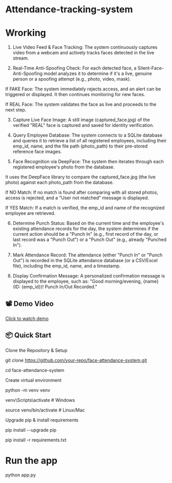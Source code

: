 # Attendance-tracking-system
# Wrorking 
1. Live Video Feed & Face Tracking: The system continuously captures video from a webcam and actively tracks faces detected in the live stream.

2. Real-Time Anti-Spoofing Check: For each detected face, a Silent-Face-Anti-Spoofing model analyzes it to determine if it's a live, genuine person or a spoofing attempt (e.g., photo, video, mask).

If FAKE Face: The system immediately rejects access, and an alert can be triggered or displayed. It then continues monitoring for new faces.

If REAL Face: The system validates the face as live and proceeds to the next step.

3. Capture Live Face Image: A still image (captured_face.jpg) of the verified "REAL" face is captured and saved for identity verification.

4. Query Employee Database: The system connects to a SQLite database and queries it to retrieve a list of all registered employees, including their emp_id, name, and the file path (photo_path) to their pre-stored reference face images.

5. Face Recognition via DeepFace: The system then iterates through each registered employee's photo from the database.

It uses the DeepFace library to compare the captured_face.jpg (the live photo) against each photo_path from the database.

If NO Match: If no match is found after comparing with all stored photos, access is rejected, and a "User not matched" message is displayed.

If YES Match: If a match is verified, the emp_id and name of the recognized employee are retrieved.

6. Determine Punch Status: Based on the current time and the employee's existing attendance records for the day, the system determines if the current action should be a "Punch In" (e.g., first record of the day, or last record was a "Punch Out") or a "Punch Out" (e.g., already "Punched In").

7. Mark Attendance Record: The attendance (either "Punch In" or "Punch Out") is recorded in the SQLite attendance database (or a CSV/Excel file), including the emp_id, name, and a timestamp.

8. Display Confirmation Message: A personalized confirmation message is displayed to the employee, such as: "Good morning/evening, {name} (ID: {emp_id})! Punch In/Out Recorded."

## 📽 Demo Video

[Click to watch demo](Attendance_system.mp4)

## 📦 Quick Start
Clone the Repository & Setup

git clone https://github.com/your-repo/face-attendance-system.git

cd face-attendance-system

Create virtual environment

python -m venv venv

venv\Scripts\activate   # Windows

source venv/bin/activate  # Linux/Mac

Upgrade pip & install requirements

pip install --upgrade pip

pip install -r requirements.txt

# Run the app
python app.py
